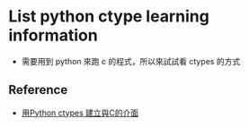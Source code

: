 # List python ctype learning information
  * 需要用到 python 來跑 c 的程式，所以來試試看 ctypes 的方式


## Reference
  * [用Python ctypes 建立與C的介面](https://yodalee.blogspot.com/2017/03/python-ctypes-c.html)
